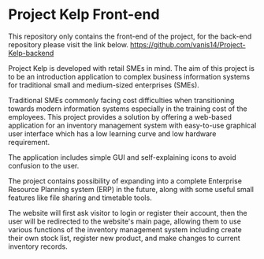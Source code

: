 # Project Kelp Front-end
This repository only contains the front-end of the project, for the back-end repository please visit the link below.
https://github.com/vanis14/Project-Kelp-backend

Project Kelp is developed with retail SMEs in mind. The aim of this project is to be an introduction application to complex business information systems for traditional small and medium-sized enterprises (SMEs). 

 

Traditional SMEs commonly facing cost difficulties when transitioning towards modern information systems especially in the training cost of the employees. This project provides a solution by offering a web-based application for an inventory management system with easy-to-use graphical user interface which has a low learning curve and low hardware requirement. 

 

The application includes simple GUI and self-explaining icons to avoid confusion to the user. 

 

The project contains possibility of expanding into a complete Enterprise Resource Planning system (ERP) in the future, along with some useful small features like file sharing and timetable tools. 

 

The website will first ask visitor to login or register their account, then the user will be redirected to the website's main page, allowing them to use various functions of the inventory management system including create their own stock list, register new product, and make changes to current inventory records.

